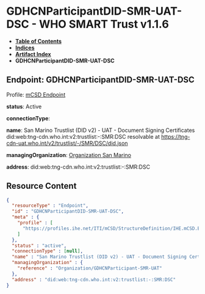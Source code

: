 # GDHCNParticipantDID-SMR-UAT-DSC - WHO SMART Trust v1.1.6

* [**Table of Contents**](toc.md)
* [**Indices**](indices.md)
* [**Artifact Index**](artifacts.md)
* **GDHCNParticipantDID-SMR-UAT-DSC**

## Endpoint: GDHCNParticipantDID-SMR-UAT-DSC

Profile: [mCSD Endpoint](https://profiles.ihe.net/ITI/mCSD/4.0.0/StructureDefinition-IHE.mCSD.Endpoint.html)

**status**: Active

**connectionType**: 

**name**: San Marino Trustlist (DID v2) - UAT - Document Signing Certificates did:web:tng-cdn.who.int:v2:trustlist:-:SMR:DSC resolvable at https://tng-cdn-uat.who.int/v2/trustlist/-/SMR/DSC/did.json

**managingOrganization**: [Organization San Marino](Organization-GDHCNParticipant-SMR-UAT.md)

**address**: did:web:tng-cdn.who.int:v2:trustlist:-:SMR:DSC



## Resource Content

```json
{
  "resourceType" : "Endpoint",
  "id" : "GDHCNParticipantDID-SMR-UAT-DSC",
  "meta" : {
    "profile" : [
      "https://profiles.ihe.net/ITI/mCSD/StructureDefinition/IHE.mCSD.Endpoint"
    ]
  },
  "status" : "active",
  "connectionType" : [null],
  "name" : "San Marino Trustlist (DID v2) - UAT - Document Signing Certificates\ndid:web:tng-cdn.who.int:v2:trustlist:-:SMR:DSC\nresolvable at https://tng-cdn-uat.who.int/v2/trustlist/-/SMR/DSC/did.json",
  "managingOrganization" : {
    "reference" : "Organization/GDHCNParticipant-SMR-UAT"
  },
  "address" : "did:web:tng-cdn.who.int:v2:trustlist:-:SMR:DSC"
}

```
